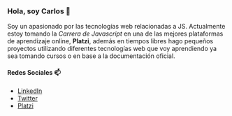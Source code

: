 ### Hola, soy Carlos 👋
Soy un apasionado por las tecnologías web relacionadas a JS. Actualmente estoy tomando la *Carrera de Javascript* en una de las mejores plataformas de aprendizaje online, **Platzi**, además en tiempos libres hago pequeños proyectos utilizando diferentes tecnologías web que voy aprendiendo ya sea tomando cursos o en base a la documentación oficial.

#### Redes Sociales 📫
- [LinkedIn](https://www.linkedin.com/in/juancarlos-huertavazquez/)
- [Twitter](https://twitter.com/charlieshuerta)
- [Platzi](https://platzi.com/@charlieshuerta/)

<!--
**charlieshuerta/charlieshuerta** is a ✨ _special_ ✨ repository because its `README.md` (this file) appears on your GitHub profile.

Here are some ideas to get you started:

- 🔭 I’m currently working on ...
- 🌱 I’m currently learning ...
- 👯 I’m looking to collaborate on ...
- 🤔 I’m looking for help with ...
- 💬 Ask me about ...
- 📫 How to reach me: ...
- 😄 Pronouns: ...
- ⚡ Fun fact: ...
-->
